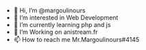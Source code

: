 - 👋 Hi, I’m @margoulinours
- 👀 I’m interested in Web Development
- 🌱 I’m currently learning php and js
- 💞️ I’m Working on anistream.fr
- 📫 How to reach me Mr.Margoulinours#4145
